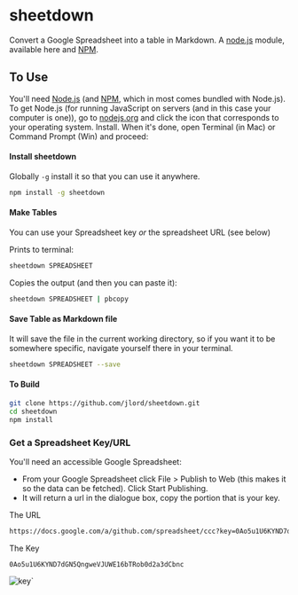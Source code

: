 # sheetdown

Convert a Google Spreadsheet into a table in Markdown. A [node.js](http://www.nodejs.org) module, available here and [NPM](http://www.npmjs.org/sheetdown).

## To Use

You'll need [Node.js](http://www.nodejs.org) (and [NPM](http://www.npmjs.org/sheetdown), which in most comes bundled with Node.js). To get Node.js (for running JavaScript on servers (and in this case your computer is one)), go to [nodejs.org](http://www.nodejs.org) and click the icon that corresponds to your operating system. Install. When it's done, open Terminal (in Mac) or Command Prompt (Win) and proceed:

#### Install sheetdown

Globally `-g` install it so that you can use it anywhere.

```bash
npm install -g sheetdown
```

#### Make Tables

You can use your Spreadsheet key _or_ the spreadsheet URL (see below)

Prints to terminal:

```bash
sheetdown SPREADSHEET
```

Copies the output (and then you can paste it):

```bash
sheetdown SPREADSHEET | pbcopy
```

#### Save Table as Markdown file

It will save the file in the current working directory, so if you want it to be somewhere specific, navigate yourself there in your terminal.

```bash
sheetdown SPREADSHEET --save
```

#### To Build

```bash
git clone https://github.com/jlord/sheetdown.git
cd sheetdown
npm install
```

### Get a Spreadsheet Key/URL

You'll need an accessible Google Spreadsheet:

- From your Google Spreadsheet click File > Publish to Web (this makes it so the data can be fetched). Click Start Publishing.
- It will return a url in the dialogue box, copy the portion that is your key.

The URL

```bash
https://docs.google.com/a/github.com/spreadsheet/ccc?key=0Ao5u1U6KYND7dGN5QngweVJUWE16bTRob0d2a3dCbnc#gid=0
```

The Key

`0Ao5u1U6KYND7dGN5QngweVJUWE16bTRob0d2a3dCbnc`

![key](https://raw.github.com/jllord/sheetsee-cache/master/img/key.png)`
